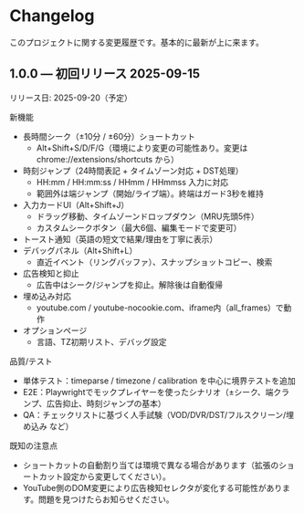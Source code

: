 # Changelog

このプロジェクトに関する変更履歴です。基本的に最新が上に来ます。

## 1.0.0 — 初回リリース 2025-09-15

リリース日: 2025-09-20（予定）

新機能
- 長時間シーク（±10分 / ±60分）ショートカット
  - Alt+Shift+S/D/F/G（環境により変更の可能性あり。変更は chrome://extensions/shortcuts から）
- 時刻ジャンプ（24時間表記 + タイムゾーン対応 + DST処理）
  - HH:mm / HH:mm:ss / HHmm / HHmmss 入力に対応
  - 範囲外は端ジャンプ（開始/ライブ端）。終端はガード3秒を維持
- 入力カードUI（Alt+Shift+J）
  - ドラッグ移動、タイムゾーンドロップダウン（MRU先頭5件）
  - カスタムシークボタン（最大6個、編集モードで変更可）
- トースト通知（英語の短文で結果/理由を丁寧に表示）
- デバッグパネル（Alt+Shift+L）
  - 直近イベント（リングバッファ）、スナップショットコピー、検索
- 広告検知と抑止
  - 広告中はシーク/ジャンプを抑止。解除後は自動復帰
- 埋め込み対応
  - youtube.com / youtube-nocookie.com、iframe内（all_frames）で動作
- オプションページ
  - 言語、TZ初期リスト、デバッグ設定

品質/テスト
- 単体テスト：timeparse / timezone / calibration を中心に境界テストを追加
- E2E：Playwrightでモックプレイヤーを使ったシナリオ（±シーク、端クランプ、広告抑止、時刻ジャンプの基本）
- QA：チェックリストに基づく人手試験（VOD/DVR/DST/フルスクリーン/埋め込み など）

既知の注意点
- ショートカットの自動割り当ては環境で異なる場合があります（拡張のショートカット設定から変更してください）。
- YouTube側のDOM変更により広告検知セレクタが変化する可能性があります。問題を見つけたらお知らせください。

